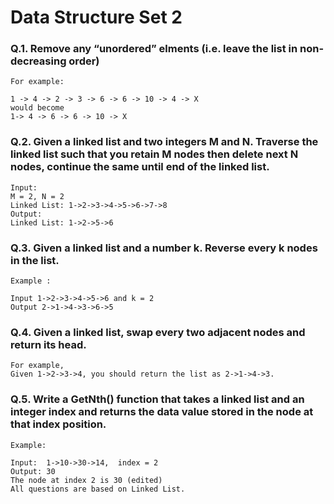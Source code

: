 # Data Structure Set 2
### Q.1. Remove any “unordered” elments (i.e. leave the list in non-decreasing order)
```
For example:

1 -> 4 -> 2 -> 3 -> 6 -> 6 -> 10 -> 4 -> X
would become
1-> 4 -> 6 -> 6 -> 10 -> X
```
### Q.2. Given a linked list and two integers M and N. Traverse the linked list such that you retain M nodes then delete next N nodes, continue the same until end of the linked list.
```
Input:
M = 2, N = 2
Linked List: 1->2->3->4->5->6->7->8
Output:
Linked List: 1->2->5->6
```
### Q.3. Given a linked list and a number k. Reverse every k nodes in the list.
```
Example :

Input 1->2->3->4->5->6 and k = 2
Output 2->1->4->3->6->5
```
### Q.4. Given a linked list, swap every two adjacent nodes and return its head.
```
For example,
Given 1->2->3->4, you should return the list as 2->1->4->3.
```
### Q.5. Write a GetNth() function that takes a linked list and an integer index and returns the data value stored in the node at that index position.
```
Example:

Input:  1->10->30->14,  index = 2
Output: 30
The node at index 2 is 30 (edited) 
All questions are based on Linked List.
```